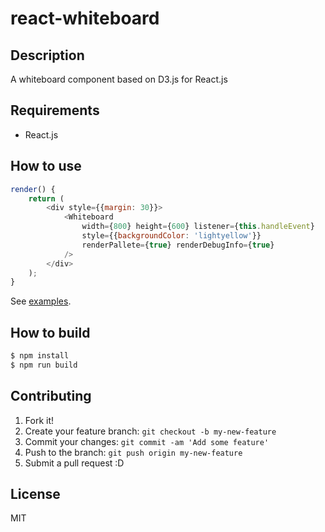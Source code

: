 # react-whiteboard

## Description

A whiteboard component based on D3.js for React.js

## Requirements

- React.js

## How to use

```javascript
render() {
    return (
        <div style={{margin: 30}}>
            <Whiteboard
                width={800} height={600} listener={this.handleEvent}
                style={{backgroundColor: 'lightyellow'}}
                renderPallete={true} renderDebugInfo={true}
            />
        </div>
    );
}
```
See [examples](examples).

## How to build

```bash
$ npm install
$ npm run build
```

## Contributing

1. Fork it!
2. Create your feature branch: `git checkout -b my-new-feature`
3. Commit your changes: `git commit -am 'Add some feature'`
4. Push to the branch: `git push origin my-new-feature`
5. Submit a pull request :D

## License

MIT
